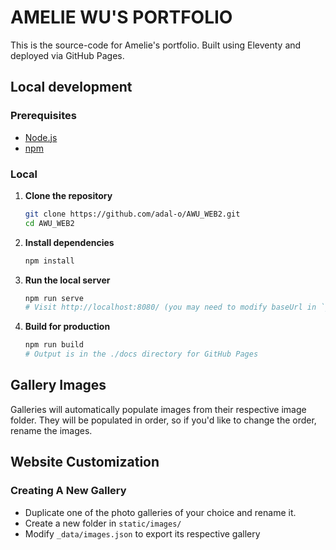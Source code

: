 # AMELIE WU'S PORTFOLIO

This is the source-code for Amelie's portfolio. Built using Eleventy and deployed via GitHub Pages.

## Local development
### Prerequisites

- [Node.js](https://nodejs.org/)
- [npm](https://www.npmjs.com/)

### Local

1. **Clone the repository**
   ```sh
   git clone https://github.com/adal-o/AWU_WEB2.git
   cd AWU_WEB2
   ```

2. **Install dependencies**
   ```sh
   npm install
   ```

3. **Run the local server**
   ```sh
   npm run serve
   # Visit http://localhost:8080/ (you may need to modify baseUrl in `_data/site.json` and `_data/images.js`)
   ```

4. **Build for production**
   ```sh
   npm run build
   # Output is in the ./docs directory for GitHub Pages
   ```

## Gallery Images

Galleries will automatically populate images from their respective image folder. They will be populated in order, so if you'd like to change the order, rename the images.

## Website Customization

### Creating A New Gallery

- Duplicate one of the photo galleries of your choice and rename it.
- Create a new folder in `static/images/`
- Modify `_data/images.json` to export its respective gallery